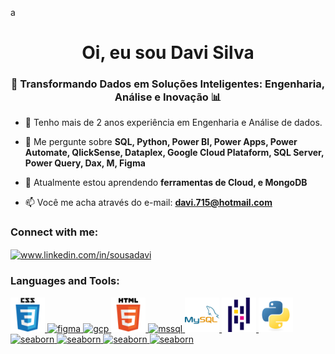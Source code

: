 a<h1 align="center">Oi, eu sou Davi Silva</h1>
<h3 align="center">🚀 Transformando Dados em Soluções Inteligentes: Engenharia, Análise e Inovação 📊</h3>

- 📄 Tenho mais de 2 anos experiência em Engenharia e Análise de dados.

- 💬 Me pergunte sobre **SQL, Python, Power BI, Power Apps, Power Automate, QlickSense, Dataplex, Google Cloud Plataform, SQL Server, Power Query, Dax, M, Figma**

- 🌱 Atualmente estou aprendendo **ferramentas de Cloud, e MongoDB**

- 📫 Você me acha através do e-mail: **davi.715@hotmail.com**


<h3 align="left">Connect with me:</h3>
<p align="left">
<a href="https://www.linkedin.com/in/sousadavi/" target="_blank"><img align="center" src="https://raw.githubusercontent.com/rahuldkjain/github-profile-readme-generator/master/src/images/icons/Social/linked-in-alt.svg" alt="www.linkedin.com/in/sousadavi" height="30" width="40" /></a>
</p>

<h3 align="left">Languages and Tools:</h3>
<p align="left"> <a href="https://www.w3schools.com/css/" target="_blank" rel="noreferrer"> <img src="https://raw.githubusercontent.com/devicons/devicon/master/icons/css3/css3-original-wordmark.svg" alt="css3" width="55" height="55"/> </a> <a href="https://www.figma.com/" target="_blank" rel="noreferrer"> <img src="https://www.vectorlogo.zone/logos/figma/figma-icon.svg" alt="figma" width="55" height="55"/> </a> <a href="https://cloud.google.com" target="_blank" rel="noreferrer"> <img src="https://www.vectorlogo.zone/logos/google_cloud/google_cloud-icon.svg" alt="gcp" width="55" height="55"/> </a> <a href="https://www.w3.org/html/" target="_blank" rel="noreferrer"> <img src="https://raw.githubusercontent.com/devicons/devicon/master/icons/html5/html5-original-wordmark.svg" alt="html5" width="55" height="55"/> </a> <a href="https://www.microsoft.com/en-us/sql-server" target="_blank" rel="noreferrer"> <img src="https://www.svgrepo.com/show/303229/microsoft-sql-server-logo.svg" alt="mssql" width="55" height="55"/> </a> <a href="https://www.mysql.com/" target="_blank" rel="noreferrer"> <img src="https://raw.githubusercontent.com/devicons/devicon/master/icons/mysql/mysql-original-wordmark.svg" alt="mysql" width="55" height="55"/> </a> <a href="https://pandas.pydata.org/" target="_blank" rel="noreferrer"> <img src="https://raw.githubusercontent.com/devicons/devicon/2ae2a900d2f041da66e950e4d48052658d850630/icons/pandas/pandas-original.svg" alt="pandas" width="55" height="55"/> </a> <a href="https://www.python.org" target="_blank" rel="noreferrer"> <img src="https://raw.githubusercontent.com/devicons/devicon/master/icons/python/python-original.svg" alt="python" width="55" height="55"/> </a> <a href="https://seaborn.pydata.org/" target="_blank" rel="noreferrer"> <img src="https://seaborn.pydata.org/_images/logo-mark-lightbg.svg" alt="seaborn" width="55" height="55"/> </a>
<a href="https://logohistory.net/power-bi-logo/" target="_blank" rel="noreferrer"> <img src="https://logohistory.net/wp-content/uploads/2023/05/Power-BI-Logo.png" alt="seaborn" width="70" height="55"/> </a>
<a href="https://logohistory.net/power-apps-logo/" target="_blank" rel="noreferrer"> <img src="https://th.bing.com/th?q=Power+Apps+Icon.png&w=120&h=120&c=1&rs=1&qlt=90&cb=1&dpr=1.4&pid=InlineBlock&mkt=pt-BR&cc=BR&setlang=pt-br&adlt=moderate&t=1&mw=247" alt="seaborn" width="70" height="55"/> </a>
<a href="https://logohistory.net/power-automate-logo/" target="_blank" rel="noreferrer"> <img src="https://tech.chasou.com/wp-content/uploads/2024/01/pa_icon02-256x245.jpg" alt="seaborn" width="70" height="55"/> </a>
</p>
